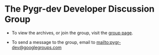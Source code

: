 # The Pygr-dev Developer Discussion Group #

  * To view the archives, or join the group, visit the [group page](http://groups.google.com/group/pygr-dev?hl=en).

  * To send a message to the group, email to [mailto:pygr-dev@googlegroups.com](mailto:pygr-dev@googlegroups.com)